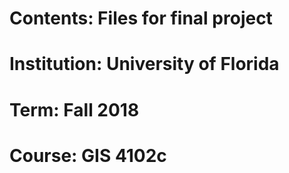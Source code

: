 # Contents: Files for final project
# Institution: University of Florida 
# Term: Fall 2018 
# Course: GIS 4102c
